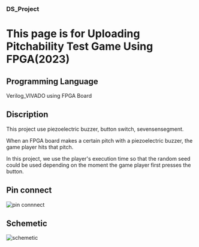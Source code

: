 ### DS_Project
# This page is for Uploading Pitchability Test Game Using FPGA(2023)

## Programming Language
Verilog_VIVADO
using FPGA Board

## Discription
This project use piezoelectric buzzer, button switch, sevensensegment.

When an FPGA board makes a certain pitch with a piezoelectric buzzer,
the game player hits that pitch. 

In this project, we use the player's execution time so that the random seed could be used depending on the moment the game player first presses the button.

## Pin connect
![pin connnect](https://github.com/JuyeonShim/DS_Project/assets/138649341/8f21a9ac-8d93-4a2f-ab09-11086fb11bc3)

## Schemetic
![schemetic](https://github.com/JuyeonShim/DS_Project/assets/138649341/70a22446-dbae-45e8-89cf-7e475db6c1a0)
